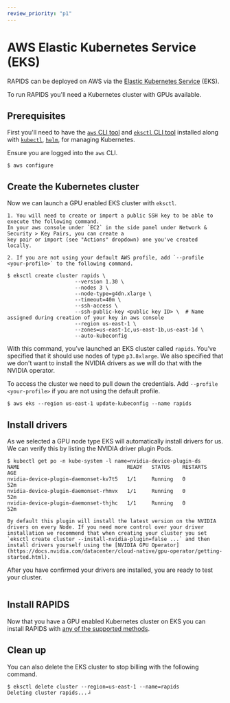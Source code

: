 ```yaml
---
review_priority: "p1"
---
```


# AWS Elastic Kubernetes Service (EKS)

RAPIDS can be deployed on AWS via the [Elastic Kubernetes Service](https://aws.amazon.com/eks/) (EKS).

To run RAPIDS you'll need a Kubernetes cluster with GPUs available.

## Prerequisites

First you'll need to have the [`aws` CLI tool](https://aws.amazon.com/cli/) and [`eksctl` CLI tool](https://docs.aws.amazon.com/eks/latest/userguide/eksctl.html) installed along with [`kubectl`](https://kubernetes.io/docs/tasks/tools/), [`helm`](https://helm.sh/docs/intro/install/), for managing Kubernetes.

Ensure you are logged into the `aws` CLI.

```console
$ aws configure
```

## Create the Kubernetes cluster

Now we can launch a GPU enabled EKS cluster with `eksctl`.

```{note}
1. You will need to create or import a public SSH key to be able to execute the following command.
In your aws console under `EC2` in the side panel under Network & Security > Key Pairs, you can create a
key pair or import (see "Actions" dropdown) one you've created locally.

2. If you are not using your default AWS profile, add `--profile <your-profile>` to the following command.
```

```console
$ eksctl create cluster rapids \
                      --version 1.30 \
                      --nodes 3 \
                      --node-type=g4dn.xlarge \
                      --timeout=40m \
                      --ssh-access \
                      --ssh-public-key <public key ID> \  # Name assigned during creation of your key in aws console
                      --region us-east-1 \
                      --zones=us-east-1c,us-east-1b,us-east-1d \
                      --auto-kubeconfig
```

With this command, you’ve launched an EKS cluster called `rapids`. You’ve specified that it should use nodes of type `p3.8xlarge`. We also specified that we don't want to install the NVIDIA drivers as we will do that with the NVIDIA operator.

To access the cluster we need to pull down the credentials. Add `--profile <your-profile>` if you are not using the default profile.

```console
$ aws eks --region us-east-1 update-kubeconfig --name rapids
```

## Install drivers

As we selected a GPU node type EKS will automatically install drivers for us. We can verify this by listing the NVIDIA driver plugin Pods.

```console
$ kubectl get po -n kube-system -l name=nvidia-device-plugin-ds
NAME                                   READY   STATUS    RESTARTS   AGE
nvidia-device-plugin-daemonset-kv7t5   1/1     Running   0          52m
nvidia-device-plugin-daemonset-rhmvx   1/1     Running   0          52m
nvidia-device-plugin-daemonset-thjhc   1/1     Running   0          52m
```

```{note}
By default this plugin will install the latest version on the NVIDIA drivers on every Node. If you need more control over your driver installation we recommend that when creating your cluster you set `eksctl create cluster --install-nvidia-plugin=false ...` and then install drivers yourself using the [NVIDIA GPU Operator](https://docs.nvidia.com/datacenter/cloud-native/gpu-operator/getting-started.html).
```

After you have confirmed your drivers are installed, you are ready to test your cluster.

```{include} ../../_includes/check-gpu-pod-works.md

```

## Install RAPIDS

Now that you have a GPU enabled Kubernetes cluster on EKS you can install RAPIDS with [any of the supported methods](../../platforms/kubernetes).

## Clean up

You can also delete the EKS cluster to stop billing with the following command.

```console
$ eksctl delete cluster --region=us-east-1 --name=rapids
Deleting cluster rapids...⠼
```

```{relatedexamples}

```
